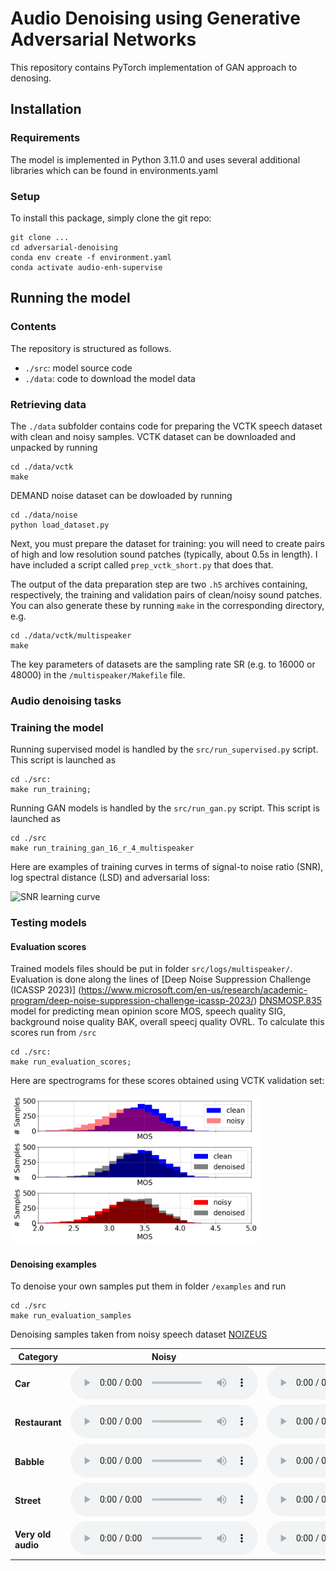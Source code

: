 Audio Denoising using Generative Adversarial Networks
=====================================================

This repository contains PyTorch implementation of GAN approach to denosing.


## Installation

### Requirements

The model is implemented in Python 3.11.0 and uses several additional libraries which can be found in
environments.yaml


### Setup

To install this package, simply clone the git repo:

```
git clone ...
cd adversarial-denoising
conda env create -f environment.yaml
conda activate audio-enh-supervise
```

## Running the model

### Contents

The repository is structured as follows.

* `./src`: model source code
* `./data`: code to download the model data

### Retrieving data

The `./data` subfolder contains code for preparing the VCTK speech dataset with 
clean and noisy samples. VCTK dataset can be downloaded and unpacked by running
```
cd ./data/vctk
make
```
DEMAND noise dataset can be dowloaded by running 
```
cd ./data/noise
python load_dataset.py
```

Next, you must prepare the dataset for training:
you will need to create pairs of high and low resolution sound patches (typically, about 0.5s in length).
I have included a script called `prep_vctk_short.py` that does that. 

The output of the data preparation step are two `.h5` archives containing, respectively, the training and validation pairs of clean/noisy sound patches.
You can also generate these by running `make` in the corresponding directory, e.g.
```
cd ./data/vctk/multispeaker
make
```

The key parameters of datasets are the sampling rate SR (e.g. to 16000 or 48000) in the `/multispeaker/Makefile` file.


### Audio denoising tasks


### Training the model

Running supervised model is handled by the `src/run_supervised.py` script.
This script is launched as 

```
cd ./src:
make run_training;
```

Running GAN models is handled by the `src/run_gan.py` script.
This script is launched as 

```
cd ./src
make run_training_gan_16_r_4_multispeaker
```

Here are examples of training curves in terms of signal-to noise ratio (SNR), log spectral distance (LSD) 
and adversarial loss:

<img src="results/learning_curves/multispeaker/sr16000/gan_alt_5_multispeaker_SNR_loss.png" alt="SNR learning curve" width="400">

### Testing models

#### Evaluation scores

Trained models files should be put in folder `src/logs/multispeaker/`. 
Evaluation is done along the lines of [Deep Noise Suppression Challenge (ICASSP 2023)]
(https://www.microsoft.com/en-us/research/academic-program/deep-noise-suppression-challenge-icassp-2023/)
[DNSMOSP.835](https://arxiv.org/pdf/2110.01763) model for predicting mean opinion score MOS, 
speech quality SIG, background noise quality BAK, overall speecj quality OVRL.
To calculate this scores run from `/src`

```
cd ./src:
make run_evaluation_scores;
```

Here are spectrograms for these scores obtained using VCTK validation set:

<img src="results/MOS/MOS.png" alt="MOS histogram" width="400">

#### Denoising examples

To denoise your own samples put them in folder `/examples` and run

```
cd ./src
make run_evaluation_samples
```

Denoising samples taken from noisy speech dataset [NOIZEUS](https://ecs.utdallas.edu/loizou/speech/noizeus/)

| **Category**       | **Noisy**                                                                                 | **Denoised**                                                                                              | **Car Noise**                                                                    |
|--------------------|-------------------------------------------------------------------------------------------|-----------------------------------------------------------------------------------------------------------|----------------------------------------------------------------------------------|
| **Car**            | <audio controls><source src="examples/sp01_car_sn10.wav" type="audio/wav"></audio>        | <audio controls><source src="examples/Denoised/sp01_car_sn10.pr.wav.wav" type="audio/wav"></audio>        | <audio controls><source src="examples/sp01_car_sn10.wav" type="audio/wav"></audio>  |
| **Restaurant**     | <audio controls><source src="examples/sp01_restaurant_sn10.wav" type="audio/wav"></audio> | <audio controls><source src="examples/Denoised/sp01_restaurant_sn10.pr.wav.wav" type="audio/wav"></audio> | <audio controls><source src="examples/sp01_car_sn10.pr.wav.wav" type="audio/wav"></audio> |
| **Babble**         | <audio controls><source src="examples/sp01_babble_sn10.wav" type="audio/wav"></audio>     | <audio controls><source src="examples/Denoised/sp01_babble_sn10.pr.wav.wav" type="audio/wav"></audio>     | <audio controls><source src="examples/sp01_car_sn10.pr.wav.wav" type="audio/wav"></audio> |
| **Street**         | <audio controls><source src="examples/sp01_street_sn10.wav" type="audio/wav"></audio>     | <audio controls><source src="examples/Denoised/sp01_street_sn10.pr.wav.wav" type="audio/wav"></audio>     | <audio controls><source src="examples/sp01_car_sn10.pr.wav.wav" type="audio/wav"></audio> |
| **Very old audio** | <audio controls><source src="examples/vl.mp3" type="audio/wav"></audio>                   | <audio controls><source src="examples/Denoised/vl.pr.wav.wav" type="audio/wav"></audio>                   | <audio controls><source src="examples/sp01_car_sn10.pr.wav.wav" type="audio/wav"></audio> |

